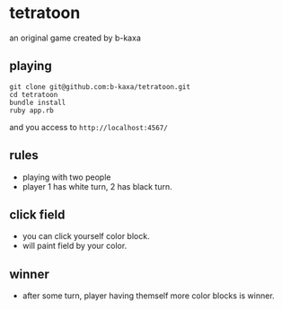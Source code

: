 # tetratoon

an original game created by b-kaxa

## playing

```
git clone git@github.com:b-kaxa/tetratoon.git
cd tetratoon
bundle install
ruby app.rb
```

and you access to `http://localhost:4567/`

## rules

- playing with two people
- player 1 has white turn, 2 has black turn.

## click field

- you can click yourself color block.
- will paint field by your color.

## winner

- after some turn, player having themself more color blocks is winner.
